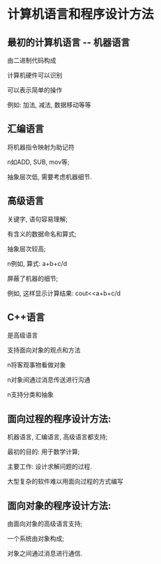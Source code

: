 # 计算机语言和程序设计方法

## 最初的计算机语言 -- 机器语言

由二进制代码构成

计算机硬件可以识别

可以表示简单的操作

例如: 加法, 减法, 数据移动等等

## 汇编语言

将机器指令映射为助记符

n如ADD, SUB, mov等;

抽象层次低, 需要考虑机器细节.

## 高级语言

关键字, 语句容易理解;

有含义的数据命名和算式;

抽象层次较高;

n例如, 算式: a+b+c/d

屏蔽了机器的细节;

例如, 这样显示计算结果: cout<<a+b+c/d

## C++语言

是高级语言

支持面向对象的观点和方法

n将客观事物看做对象

n对象间通过消息传送进行沟通

n支持分类和抽象

## 面向过程的程序设计方法:

机器语言, 汇编语言, 高级语言都支持;

最初的目的: 用于数学计算;

主要工作: 设计求解问题的过程.

大型复杂的软件难以用面向过程的方式编写

## 面向对象的程序设计方法:

由面向对象的高级语言支持;

一个系统由对象构成;

对象之间通过消息进行通信.
